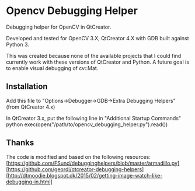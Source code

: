 # Opencv Debugging Helper
Debugging helper for OpenCV in QtCreator. 

Developed and tested for OpenCV 3.X, QtCreator 4.X with GDB built against Python 3.

This was created because none of the available projects that I could find currently work with these versions of QtCreator and Python. A future goal is to enable visual debugging of cv::Mat.

## Installation
Add this file to "Options->Debugger->GDB->Extra Debugging Helpers" (from QtCreator 4.x)

In QtCreator 3.x, put the following line in "Additional Startup Commands"
python exec(open("/path/to/opencv_debugging_helper.py").read())

## Thanks
The code is modified and based on the following resources:
[https://github.com/FSund/debugginghelpers/blob/master/armadillo.py]
[https://github.com/geordi/qtcreator-debugging-helpers]
[http://dtmoodie.blogspot.dk/2015/02/getting-image-watch-like-debugging-in.html]
